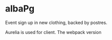 # albaPg
Event sign up in new clothing, backed by postres.

Aurelia is used for client. The webpack version
